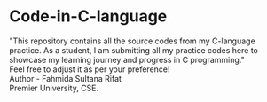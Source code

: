 # Code-in-C-language
"This repository contains all the source codes from my C-language practice. As a student, I am submitting all my practice codes here to showcase my learning journey and progress in C programming." <br> Feel free to adjust it as per your preference! 
<br>
Author - Fahmida Sultana Rifat <br>
Premier University, CSE.
